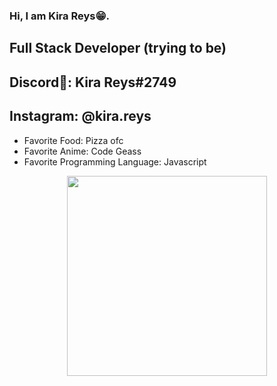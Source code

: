### Hi, I am Kira Reys😁.
## Full Stack Developer (trying to be) 
## Discord👾: Kira Reys#2749 
## Instagram: @kira.reys 
- Favorite Food: Pizza ofc 
- Favorite Anime: Code Geass
- Favorite Programming Language: Javascript
<p align="center">
  <img src="https://i.stack.imgur.com/dAAK1.jpg" height=320px width=320px/>
</p>

